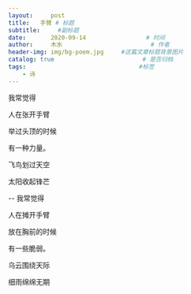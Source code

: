 ```yaml
---
layout:     post                       
title:   手臂 # 标题
subtitle:     #副标题
date:       2020-09-14                 # 时间
author:     木水                         # 作者
header-img: img/bg-poem.jpg     #这篇文章标题背景图片
catalog: true                         # 是否归档
tags:                                #标签
    - 诗
---
```

我常觉得

人在张开手臂

举过头顶的时候

有一种力量。

飞鸟划过天空

太阳收起锋芒

--
我常觉得

人在摊开手臂

放在胸前的时候

有一些脆弱。

乌云围绕天际

细雨绵绵无期

